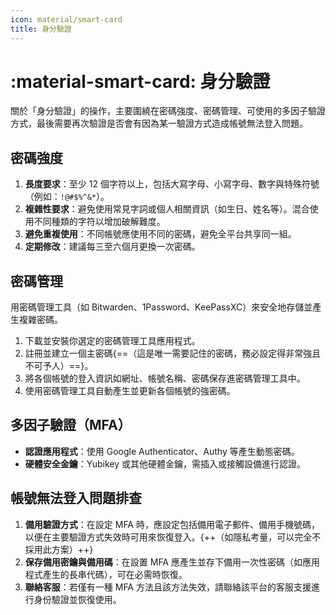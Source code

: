 ```yaml
---
icon: material/smart-card
title: 身分驗證
---
```


# :material-smart-card: 身分驗證

關於「身分驗證」的操作，主要圍繞在密碼強度、密碼管理、可使用的多因子驗證方式，最後需要再次驗證是否會有因為某一驗證方式造成帳號無法登入問題。

## 密碼強度

1. **長度要求**：至少 12 個字符以上，包括大寫字母、小寫字母、數字與特殊符號（例如：`!@#$%^&*`）。
2. **複雜性要求**：避免使用常見字詞或個人相關資訊（如生日、姓名等）。混合使用不同種類的字符以增加破解難度。
3. **避免重複使用**：不同帳號應使用不同的密碼，避免全平台共享同一組。
4. **定期修改**：建議每三至六個月更換一次密碼。

## 密碼管理

用密碼管理工具（如 Bitwarden、1Password、KeePassXC）來安全地存儲並產生複雜密碼。

1. 下載並安裝你選定的密碼管理工具應用程式。
2. 註冊並建立一個主密碼{==（這是唯一需要記住的密碼，務必設定得非常強且不可予人）==}。
3. 將各個帳號的登入資訊如網址、帳號名稱、密碼保存進密碼管理工具中。
4. 使用密碼管理工具自動產生並更新各個帳號的強密碼。

## 多因子驗證（MFA）

- **認證應用程式**：使用 Google Authenticator、Authy 等產生動態密碼。
- **硬體安全金鑰**：Yubikey 或其他硬體金鑰，需插入或接觸設備進行認證。

## 帳號無法登入問題排查

1. **備用驗證方式**：在設定 MFA 時，應設定包括備用電子郵件、備用手機號碼，以便在主要驗證方式失效時可用來恢復登入。{++（如隱私考量，可以完全不採用此方案）++}
2. **保存備用密鑰與備用碼**：在設置 MFA 應產生並存下備用一次性密碼（如應用程式產生的長串代碼），可在必需時恢復。
3. **聯絡客服**：若僅有一種 MFA 方法且該方法失效，請聯絡該平台的客服支援進行身份驗證並恢復使用。
